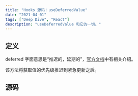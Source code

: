 ```yaml
---
title: "Hooks 源码：useDeferredValue"
date: "2021-04-01"
tags: ["Deep Dive", "React"]
description: "useDeferredValue 和它的一切。"
---
```


## 定义

deferred 字面意思是“推迟的，延期的”，[官方文档](https://zh-hans.reactjs.org/docs/hooks-reference.html#usedeferredvalue)中有相关介绍。

该方法将获取值的优先级推迟到紧急更新之后。

## 源码

